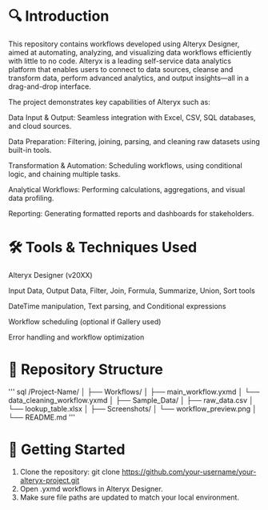 
# 🔍 Introduction
This repository contains workflows developed using Alteryx Designer, aimed at automating, analyzing, and visualizing data workflows efficiently with little to no code. Alteryx is a leading self-service data analytics platform that enables users to connect to data sources, cleanse and transform data, perform advanced analytics, and output insights—all in a drag-and-drop interface.

The project demonstrates key capabilities of Alteryx such as:

Data Input & Output: Seamless integration with Excel, CSV, SQL databases, and cloud sources.

Data Preparation: Filtering, joining, parsing, and cleaning raw datasets using built-in tools.

Transformation & Automation: Scheduling workflows, using conditional logic, and chaining multiple tasks.

Analytical Workflows: Performing calculations, aggregations, and visual data profiling.

Reporting: Generating formatted reports and dashboards for stakeholders.

# 🛠️ Tools & Techniques Used
Alteryx Designer (v20XX)

Input Data, Output Data, Filter, Join, Formula, Summarize, Union, Sort tools

DateTime manipulation, Text parsing, and Conditional expressions

Workflow scheduling (optional if Gallery used)

Error handling and workflow optimization

# 📁 Repository Structure
''' sql
/Project-Name/
│
├── Workflows/
│   ├── main_workflow.yxmd
│   └── data_cleaning_workflow.yxmd
│
├── Sample_Data/
│   ├── raw_data.csv
│   └── lookup_table.xlsx
│
├── Screenshots/
│   └── workflow_preview.png
│
└── README.md '''
# 📌 Getting Started
  1. Clone the repository:
    git clone https://github.com/your-username/your-alteryx-project.git
  2. Open .yxmd workflows in Alteryx Designer.
  3. Make sure file paths are updated to match your local environment.
